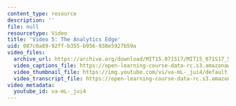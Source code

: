 ```yaml
---
content_type: resource
description: ''
file: null
resourcetype: Video
title: 'Video 5: The Analytics Edge'
uid: 087c0a89-92ff-b355-b956-938e5927b59a
video_files:
  archive_url: https://archive.org/download/MIT15.071S17/MIT15_071S17_Session_6.3.09_300k.mp4
  video_captions_file: https://open-learning-course-data-rc.s3.amazonaws.com/15-071-the-analytics-edge-spring-2017/13e07725ab7a5ce08abd4781851077df_va-mL-_jui4.vtt
  video_thumbnail_file: https://img.youtube.com/vi/va-mL-_jui4/default.jpg
  video_transcript_file: https://open-learning-course-data-rc.s3.amazonaws.com/15-071-the-analytics-edge-spring-2017/f05c9395bcb2c9da59f4ae77ee85be3c_va-mL-_jui4.pdf
video_metadata:
  youtube_id: va-mL-_jui4
---
```

